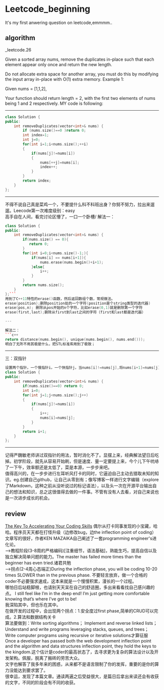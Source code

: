 # Leetcode_beginning
It's my first anwering question on leetcode,emmmm..

## algorithm
_leetcode.26

Given a sorted array nums, remove the duplicates in-place such that each element appear only once and return the new length.

Do not allocate extra space for another array, you must do this by modifying the input array in-place with O(1) extra memory.
Example 1:

Given nums = [1,1,2],

Your function should return length = 2, with the first two elements of nums being 1 and 2 respectively.
MY code  is following:

---
```c++
class Solution {
public:
    int removeDuplicates(vector<int>& nums) {
        if (nums.size()==0 )return 0;
        int index=1;
        int j=0;
        for(int i=1;i<nums.size();++i)
        {
            if(nums[j]!=nums[i])
            {
                nums[++j]=nums[i];
                index++;
            }
        }
        return index;
    }
};
```
---
不得不说自己真是菜鸡一个，不要提什么科不科班出身？你努不努力，拉出来遛遛。Leecode第一次难度级别：easy     
高手自在人间，看完讨论区懵了，一口一个卧槽/
解法一：
```c++
class Solution {
public:
    int removeDuplicates(vector<int>& nums) {
        if(nums.size() == 0){
           return 0; 
        }
        for(int i=0;i<nums.size()-1;){
            if(nums[i] == nums[i+1]){
                nums.erase(nums.begin()+i+1);
            }else{
                i++;
            }
        }
        return nums.size();
    }
};```
用到了C++11特性的erase()函数，然后返回数组个数，常规做法。
erase(position);删除position处的一个字符(position是个string类型的迭代器)    
erase(pos,n); 删除从pos开始的n个字符，比如erase(0,1)就是删除第一个字符     
erase(first,last);删除从first到last之间的字符（first和last都是迭代器）   

---
     
解法二：
```c++
return distance(nums.begin(), unique(nums.begin(), nums.end()));
明白了无所不用其极是什么，把STL标准库用到了极致；
```

---

三：双指针
```c++
设置两个指针，一个慢指针i，一个快指针j，当nums[i]!=nums[j],将nums[i+1]=nums[j]。
class Solution {
public:
    int removeDuplicates(vector<int>& nums) {
        if(nums.size()==0) return 0;
        int i=0;
        for(int j=1;j<nums.size();j++)
        {
            if(nums[j]!=nums[i])
            {
                i++;
                nums[i]=nums[j];
            }
        }
        return i+1;
    }
};
```
---
   记得严魏敏老师讲过双指针的用法，暂时消化不了。显摆上来，经典解法望日后吃掉。初学阶段，就先从容易开始刷，但是速度、量一定要提上来，今个儿下午吭哧了一下午，效率额还是太低了，菜是本源，一步步来吧。    
   值得高兴的，在一步步进行左耳听风打卡的同时，它逼迫自己主动去猎取未知的知识。eg.创建自己github，让自己从零到有；像写博客一样进行文字编辑（explore了Markdown，这种之前从没听说过的标记语法），以及头一次在开源平台输出自己的想法和知识，总之这很值得去做的一件事。不管有没有人去看，对自己来说也是一次进步成长的机会。

## review
[The Key To Accelerating Your Coding Skills](http://blog.thefirehoseproject.com/posts/learn-to-code-and-be-self-reliant/)
偶尔从打卡同事发现的小宝藏，哈哈。程序员天天都在打怪升级（边修改bug，边the inflection point of coding）     
文章写的很好，作者KEN MAZAIKA自己阐述了一套programming engineer's进化论。      
-->教程阶段(3-8周的严格编码)[注重细节，语法基础]，熟能生巧，提高自信以及独立解决简单问题的能力。The master has failed more times than the beginner has even tried.诸君共勉     
-->拐点(2-4周心态端正)During the inflection phase, you will be coding 10-20 times SLOWER than in the previous phase.
不要轻言放弃，做一个合格的coder不必要强求速成，这本来就是一个慢慢积累，漫长的一个过程。    
哪怕日后站稳脚根，也请别天天呆在自己的舒适圈，多出来看看找自己感兴趣的点。
I still feel like I’m in the deep end! I’m just getting more comfortable knowing that’s where I’ve got to be!  
我深陷其中，但也乐在其中。     
在做开发的过程中，会出现两个拐点：1.安全度过first phase,简单的CRUD可以完成。2.算法和数据结构关卡    
算法要做到：Write sorting algorithms；
Implement and reverse linked lists；
Understand and write programs leveraging stacks, queues, and trees；
Write computer programs using recursive or iterative solutions才算征服     
Once a developer has passed both the web development inflection point and the algorithm and data structures inflection point, they hold the keys to the kingdom.这个估计是coder的最高状态了，去寻求更为复杂的算法设计以及开发架构。佩服，脱离了搬砖的劳苦大众。      
文字也解答了我多年来的困惑，从来都不是语言限制了你的发挥，重要的是你的算力没能达到要求罢了。    
很幸运，发现了本篇文章。通读两遍之后受益很大，是篇日后拿出来读还会有收获的文字，不同的阶段会有不同的收获。
